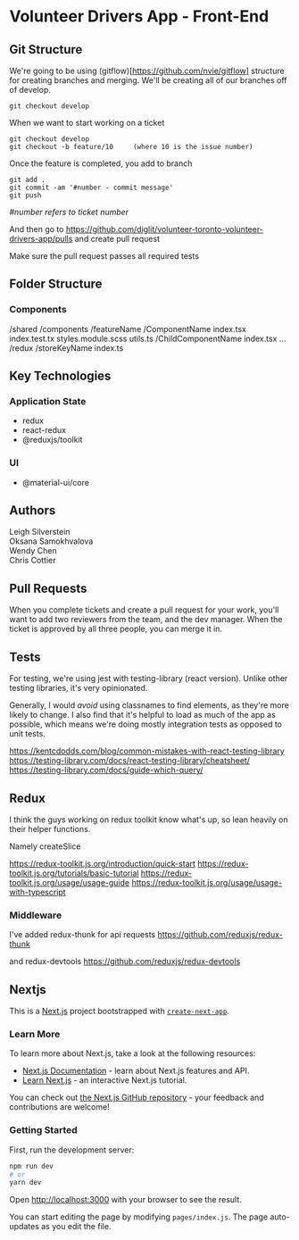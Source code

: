 # Volunteer Drivers App - Front-End

## Git Structure

We're going to be using (gitflow)[https://github.com/nvie/gitflow] structure for creating branches and merging. We'll be creating all of our branches off of develop.
```
git checkout develop
``` 

When we want to start working on a ticket
```
git checkout develop
git checkout -b feature/10     (where 10 is the issue number)
```

Once the feature is completed, you add to branch
```
git add .
git commit -am '#number - commit message'
git push
```
*#number refers to ticket number*

And then go to https://github.com/diglit/volunteer-toronto-volunteer-drivers-app/pulls and create pull request

Make sure the pull request passes all required tests

## Folder Structure

### Components

/shared
  /components
    /featureName
      /ComponentName
        index.tsx
        index.test.tx
        styles.module.scss
        utils.ts
        /ChildComponentName
          index.tsx
          ...
  /redux
    /storeKeyName
      index.ts



## Key Technologies

### Application State

* redux
* react-redux
* @reduxjs/toolkit

### UI

* @material-ui/core

## Authors

Leigh Silverstein \
Oksana Samokhvalova \
Wendy Chen \
Chris Cottier

## Pull Requests

When you complete tickets and create a pull request for your work, you'll want to add two reviewers from the team, and the dev manager. When the ticket is approved by all three people, you can merge it in.

## Tests

For testing, we're using jest with testing-library (react version). Unlike other testing libraries, it's very opinionated. 

Generally, I would *avoid* using classnames to find elements, as they're more likely to change. I also find that it's helpful to load as much of the app as possible, which means we're doing mostly integration tests as opposed to unit tests.

https://kentcdodds.com/blog/common-mistakes-with-react-testing-library
https://testing-library.com/docs/react-testing-library/cheatsheet/
https://testing-library.com/docs/guide-which-query/

## Redux

I think the guys working on redux toolkit know what's up, so lean heavily on their helper functions. 

Namely createSlice

https://redux-toolkit.js.org/introduction/quick-start
https://redux-toolkit.js.org/tutorials/basic-tutorial
https://redux-toolkit.js.org/usage/usage-guide
https://redux-toolkit.js.org/usage/usage-with-typescript

### Middleware

I've added redux-thunk for api requests
https://github.com/reduxjs/redux-thunk

and redux-devtools
https://github.com/reduxjs/redux-devtools

## Nextjs

This is a [Next.js](https://nextjs.org/) project bootstrapped with [`create-next-app`](https://github.com/vercel/next.js/tree/canary/packages/create-next-app).

### Learn More

To learn more about Next.js, take a look at the following resources:

- [Next.js Documentation](https://nextjs.org/docs) - learn about Next.js features and API.
- [Learn Next.js](https://nextjs.org/learn) - an interactive Next.js tutorial.

You can check out [the Next.js GitHub repository](https://github.com/vercel/next.js/) - your feedback and contributions are welcome!



### Getting Started

First, run the development server:

```bash
npm run dev
# or
yarn dev
```

Open [http://localhost:3000](http://localhost:3000) with your browser to see the result.

You can start editing the page by modifying `pages/index.js`. The page auto-updates as you edit the file.

